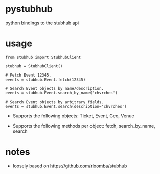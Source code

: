 pystubhub
=========

python bindings to the stubhub api

usage
=====

    from stubhub import StubhubClient

    stubhub = StubhubClient()  

    # Fetch Event 12345.
    events = stubhub.Event.fetch(12345)

    # Search Event objects by name/description.
    events = stubhub.Event.search_by_name('chvrches')

    # Search Event objects by arbitrary fields.
    events = stubhub.Event.search(description='chvrches')


- Supports the following objects: Ticket, Event, Geo, Venue

- Supports the following methods per object: fetch, search_by_name, search


notes
=====

- loosely based on https://github.com/rloomba/stubhub